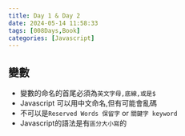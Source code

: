```yaml
---
title: Day 1 & Day 2
date: 2024-05-14 11:58:33
tags: [008Days,Book]
categories: [Javascript]
---
```


## 變數

* 變數的命名的首尾必須為`英文字母,底線,或是$`
* Javascript 可以用中文命名,但有可能會亂碼
* 不可以是`Reserved Words 保留字` or `關鍵字 keyword`
* Javascript的語法是有`區分大小寫`的






